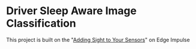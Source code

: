 # Driver Sleep Aware Image Classification

This project is built on the "[Adding Sight to Your Sensors]([https://link-url-here.org](https://docs.edgeimpulse.com/docs/tutorials/end-to-end-tutorials/image-classification)https://docs.edgeimpulse.com/docs/tutorials/end-to-end-tutorials/image-classification)" on Edge Impulse

